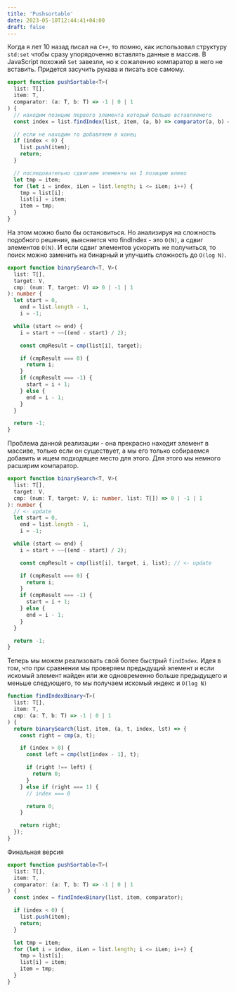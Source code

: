 ```yaml
---
title: 'Pushsortable'
date: 2023-05-10T12:44:41+04:00
draft: false
---
```


Когда я лет 10 назад писал на `C++`, то помню, как использовал структуру `std:set` чтобы сразу упорядоченно вставлять данные в массив. В JavaScript похожий `Set` завезли, но к сожалению компаратор в него не вставить. Придется засучить рукава и писать все самому.

```ts
export function pushSortable<T>(
  list: T[],
  item: T,
  comparator: (a: T, b: T) => -1 | 0 | 1
) {
  // находим позицию первого элемента который больше вставляемого
  const index = list.findIndex(list, item, (a, b) => comparator(a, b) === -1);

  // если не находим то добавляем в конец
  if (index < 0) {
    list.push(item);
    return;
  }

  // последовательно сдвигаем элементы на 1 позицию влево
  let tmp = item;
  for (let i = index, iLen = list.length; i <= iLen; i++) {
    tmp = list[i];
    list[i] = item;
    item = tmp;
  }
}
```

На этом можно было бы остановиться. Но анализируя на сложность подобного решения, выясняется что findIndex - это `O(N)`, а сдвиг элементов `O(N)`. И если сдвиг элементов ускорить не получиться, то поиск можно заменить на бинарный и улучшить сложность до `O(log N)`.

```ts
export function binarySearch<T, V>(
  list: T[],
  target: V,
  cmp: (num: T, target: V) => 0 | -1 | 1
): number {
  let start = 0,
    end = list.length - 1,
    i = -1;

  while (start <= end) {
    i = start + ~~((end - start) / 2);

    const cmpResult = cmp(list[i], target);

    if (cmpResult === 0) {
      return i;
    }
    if (cmpResult === -1) {
      start = i + 1;
    } else {
      end = i - 1;
    }
  }

  return -1;
}
```

Проблема данной реализации - она прекрасно находит элемент в массиве, только если он существует, а мы его только собираемся добавить и ищем подходящее место для этого. Для этого мы немного расширим компаратор.

```ts
export function binarySearch<T, V>(
  list: T[],
  target: V,
  cmp: (num: T, target: V, i: number, list: T[]) => 0 | -1 | 1
): number {
  // <- update
  let start = 0,
    end = list.length - 1,
    i = -1;

  while (start <= end) {
    i = start + ~~((end - start) / 2);

    const cmpResult = cmp(list[i], target, i, list); // <- update

    if (cmpResult === 0) {
      return i;
    }
    if (cmpResult === -1) {
      start = i + 1;
    } else {
      end = i - 1;
    }
  }

  return -1;
}
```

Теперь мы можем реализовать свой более быстрый `findIndex`. Идея в том, что при сравнении мы проверяем предыдущий элемент и если искомый элемент найден или же одновременно больше предыдущего и меньше следующего, то мы получаем искомый индекс и `O(log N)`

```ts
function findIndexBinary<T>(
  list: T[],
  item: T,
  cmp: (a: T, b: T) => -1 | 0 | 1
) {
  return binarySearch(list, item, (a, t, index, lst) => {
    const right = cmp(a, t);

    if (index > 0) {
      const left = cmp(lst[index - 1], t);

      if (right !== left) {
        return 0;
      }
    } else if (right === 1) {
      // index === 0

      return 0;
    }

    return right;
  });
}
```

Финальная версия

```ts
export function pushSortable<T>(
  list: T[],
  item: T,
  comparator: (a: T, b: T) => -1 | 0 | 1
) {
  const index = findIndexBinary(list, item, comparator);

  if (index < 0) {
    list.push(item);
    return;
  }

  let tmp = item;
  for (let i = index, iLen = list.length; i <= iLen; i++) {
    tmp = list[i];
    list[i] = item;
    item = tmp;
  }
}
```
